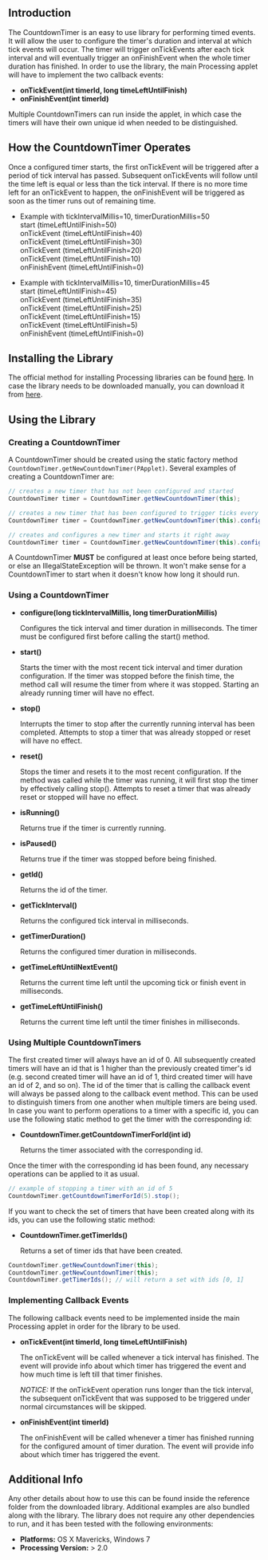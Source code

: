 
## Introduction

The CountdownTimer is an easy to use library for performing timed events.
It will allow the user to configure the timer's duration and interval at which tick events will occur.
The timer will trigger onTickEvents after each tick interval and will eventually trigger an onFinishEvent when the whole timer duration has finished.
In order to use the library, the main Processing applet will have to implement the two callback events:

* __onTickEvent(int timerId, long timeLeftUntilFinish)__
* __onFinishEvent(int timerId)__

Multiple CountdownTimers can run inside the applet, in which case the timers will have their own unique id when needed to be distinguished.

## How the CountdownTimer Operates

Once a configured timer starts, the first onTickEvent will be triggered after a period of tick interval has passed.
Subsequent onTickEvents will follow until the time left is equal or less than the tick interval.
If there is no more time left for an onTickEvent to happen, the onFinishEvent will be triggered as soon as the timer runs out of remaining time. 

* Example with tickIntervalMillis=10, timerDurationMillis=50  
start         (timeLeftUntilFinish=50)  
onTickEvent   (timeLeftUntilFinish=40)  
onTickEvent   (timeLeftUntilFinish=30)  
onTickEvent   (timeLeftUntilFinish=20)  
onTickEvent   (timeLeftUntilFinish=10)  
onFinishEvent (timeLeftUntilFinish=0)  

* Example with tickIntervalMillis=10, timerDurationMillis=45  
start         (timeLeftUntilFinish=45)  
onTickEvent   (timeLeftUntilFinish=35)  
onTickEvent   (timeLeftUntilFinish=25)  
onTickEvent   (timeLeftUntilFinish=15)  
onTickEvent   (timeLeftUntilFinish=5)  
onFinishEvent (timeLeftUntilFinish=0) 

## Installing the Library

The official method for installing Processing libraries can be found [here](http://wiki.processing.org/w/How_to_Install_a_Contributed_Library).
In case the library needs to be downloaded manually, you can download it from [here](https://raw.github.com/dhchoi/processing-countdowntimer/master/release/CountdownTimer.zip).

## Using the Library

### Creating a CountdownTimer

A CountdownTimer should be created using the static factory method `CountdownTimer.getNewCountdownTimer(PApplet)`.
Several examples of creating a CountdownTimer are:

```java
// creates a new timer that has not been configured and started
CountdownTimer timer = CountdownTimer.getNewCountdownTimer(this);

// creates a new timer that has been configured to trigger ticks every 1000 ms and run for a total of 5000 ms
CountdownTimer timer = CountdownTimer.getNewCountdownTimer(this).configure(1000, 5000);

// creates and configures a new timer and starts it right away
CountdownTimer timer = CountdownTimer.getNewCountdownTimer(this).configure(1000, 5000).start();
```

A CountdownTimer **MUST** be configured at least once before being started, or else an IllegalStateException will be thrown.
It won't make sense for a CountdownTimer to start when it doesn't know how long it should run.

### Using a CountdownTimer

* __configure(long tickIntervalMillis, long timerDurationMillis)__

    Configures the tick interval and timer duration in milliseconds. The timer must be configured first before calling the start() method.

* __start()__

    Starts the timer with the most recent tick interval and timer duration configuration. If the timer was stopped before the finish time, the method call will resume the timer from where it was stopped. Starting an already running timer will have no effect.

* __stop()__

    Interrupts the timer to stop after the currently running interval has been completed. Attempts to stop a timer that was already stopped or reset will have no effect.

* __reset()__

    Stops the timer and resets it to the most recent configuration. If the method was called while the timer was running, it will first stop the timer by effectively calling stop(). Attempts to reset a timer that was already reset or stopped will have no effect.

* __isRunning()__

    Returns true if the timer is currently running.

* __isPaused()__

    Returns true if the timer was stopped before being finished.

* __getId()__

    Returns the id of the timer.

* __getTickInterval()__

    Returns the configured tick interval in milliseconds.

* __getTimerDuration()__

    Returns the configured timer duration in milliseconds.

* __getTimeLeftUntilNextEvent()__

    Returns the current time left until the upcoming tick or finish event in milliseconds.

* __getTimeLeftUntilFinish()__

    Returns the current time left until the timer finishes in milliseconds.

### Using Multiple CountdownTimers

The first created timer will always have an id of 0.
All subsequently created timers will have an id that is 1 higher than the previously created timer's id (e.g. second created timer will have an id of 1, third created timer will have an id of 2, and so on).
The id of the timer that is calling the callback event will always be passed along to the callback event method. This can be used to distinguish timers from one another when multiple timers are being used.
In case you want to perform operations to a timer with a specific id, you can use the following static method to get the timer with the corresponding id:

* __CountdownTimer.getCountdownTimerForId(int id)__

    Returns the timer associated with the corresponding id.

Once the timer with the corresponding id has been found, any necessary operations can be applied to it as usual.
```java
// example of stopping a timer with an id of 5
CountdownTimer.getCountdownTimerForId(5).stop();
```

If you want to check the set of timers that have been created along with its ids, you can use the following static method:

* __CountdownTimer.getTimerIds()__

    Returns a set of timer ids that have been created.

```java
CountdownTimer.getNewCountdownTimer(this);
CountdownTimer.getNewCountdownTimer(this);
CountdownTimer.getTimerIds(); // will return a set with ids [0, 1]
```
    

### Implementing Callback Events

The following callback events need to be implemented inside the main Processing applet in order for the library to be used.

* __onTickEvent(int timerId, long timeLeftUntilFinish)__

    The onTickEvent will be called whenever a tick interval has finished.
    The event will provide info about which timer has triggered the event and how much time is left till that timer finishes.

    *NOTICE:* If the onTickEvent operation runs longer than the tick interval, the subsequent onTickEvent that was supposed to be triggered under normal circumstances will be skipped.

* __onFinishEvent(int timerId)__

    The onFinishEvent will be called whenever a timer has finished running for the configured amount of timer duration. The event will provide info about which timer has triggered the event.

## Additional Info

Any other details about how to use this can be found inside the reference folder from the downloaded library.
Additional examples are also bundled along with the library.
The library does not require any other dependencies to run, and it has been tested with the following environments:

* __Platforms:__ OS X Mavericks, Windows 7
* __Processing Version:__ > 2.0
